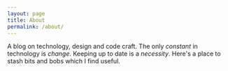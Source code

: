 ```yaml
---
layout: page
title: About
permalink: /about/
---
```

A blog on technology, design and code craft.
The only *constant* in technology is *change*.
Keeping up to date is a *necessity*.
Here's a place to stash bits and bobs which I find useful.